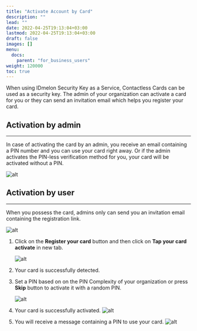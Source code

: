 ```yaml
---
title: "Activate Account by Card"
description: ""
lead: ""
date: 2022-04-25T19:13:04+03:00
lastmod: 2022-04-25T19:13:04+03:00
draft: false
images: []
menu:
  docs:
    parent: "for_business_users"
weight: 120000
toc: true
---
```


When using IDmelon Security Key as a Service, Contactless Cards can be used as a security key. The admin of your organization can activate a card for you or they can send an invitation email which helps you register your card.

## Activation by admin

---

In case of activating the card by an admin, you receive an email containing a PIN number and you can use your card right away. Or if the admin activates the PIN-less verification method for you, your card will be activated without a PIN.

![alt](/images/vendor/UserPanel/1-card.png)

## Activation by user

---

When you possess the card, admins only can send you an invitation email containing the registration link.

![alt](/images/vendor/UserPanel/2-card.png)

1. Click on the **Register your card** button and then click on **Tap your card activate** in new tab.

   ![alt](/images/vendor/UserPanel/3-card.png)

2. Your card is successfully detected.

3. Set a PIN based on on the PIN Complexity of your organization or press **Skip** button to activate it with a random PIN.

   ![alt](/images/vendor/UserPanel/4-card.png)

4. Your card is successfully activated.
   ![alt](/images/vendor/UserPanel/5-card.png)

5. You will receive a message containing a PIN to use your card.
   ![alt](/images/vendor/UserPanel/6-card.png)
